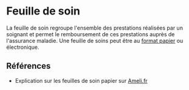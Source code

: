 # Feuille de soin
<!-- SPDX-License-Identifier: MPL-2.0 -->

La feuille de soin regroupe l'ensemble des prestations réalisées par un soignant et permet le remboursement de ces prestations auprès de l'assurance maladie.
Une feuille de soins peut être au [format papier](https://www.ameli.fr/sites/default/files/formualires/193/s3110_0.pdf) ou électronique. 


## Références
- Explication sur les feuilles de soin papier sur [Ameli.fr](https://www.ameli.fr/assure/remboursements/etre-bien-rembourse/feuille-soins-papier)
